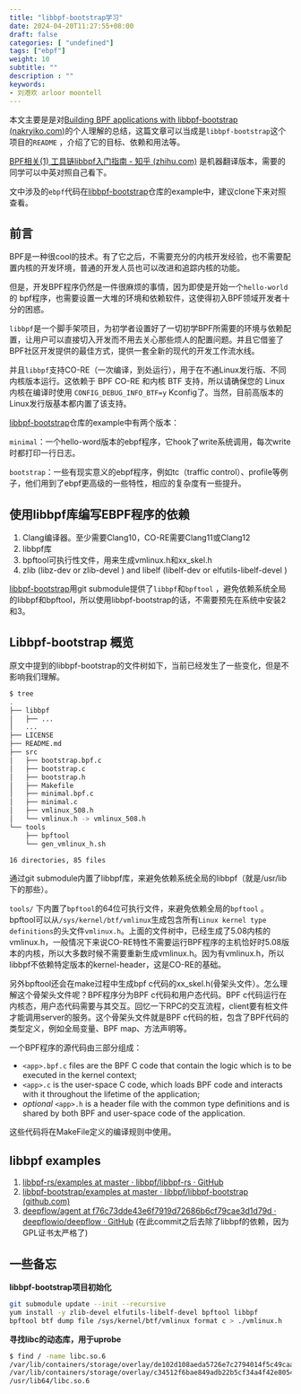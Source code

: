 ```yaml
---
title: "libbpf-bootstrap学习"
date: 2024-04-20T11:27:55+08:00
draft: false
categories: [ "undefined"]
tags: ["ebpf"]
weight: 10
subtitle: ""
description : ""
keywords:
- 刘港欢 arloor moontell
---
```


本文主要是是对[Building BPF applications with libbpf-bootstrap (nakryiko.com)](https://nakryiko.com/posts/libbpf-bootstrap/#the-user-space-side)的个人理解的总结，这篇文章可以当成是`libbpf-bootstrap`这个项目的`README` ，介绍了它的目标、依赖和用法等。

[BPF相关(1) 工具链libbpf入门指南 - 知乎 (zhihu.com)](https://zhuanlan.zhihu.com/p/615573175) 是机器翻译版本，需要的同学可以中英对照自己看下。

文中涉及的`ebpf`代码在[libbpf-bootstrap](https://github.com/libbpf/libbpf-bootstrap)仓库的example中，建议clone下来对照查看。

## 前言

BPF是一种很cool的技术。有了它之后，不需要充分的内核开发经验，也不需要配置内核的开发环境，普通的开发人员也可以改进和追踪内核的功能。

但是，开发BPF程序仍然是一件很麻烦的事情，因为即使是开始一个`hello-world`的 bpf程序，也需要设置一大堆的环境和依赖软件，这使得初入BPF领域开发者十分的困惑。

`libbpf`是一个脚手架项目，为初学者设置好了一切初学BPF所需要的环境与依赖配置，让用户可以直接切入开发而不用去关心那些烦人的配置问题。并且它借鉴了BPF社区开发提供的最佳方式，提供一套全新的现代的开发工作流水线。

并且`libbpf`支持CO-RE（一次编译，到处运行），用于在不通Linux发行版、不同内核版本运行。这依赖于 BPF CO-RE 和内核 BTF 支持，所以请确保您的 Linux 内核在编译时使用 `CONFIG_DEBUG_INFO_BTF=y` Kconfig了。当然，目前高版本的Linux发行版基本都内置了该支持。

[libbpf-bootstrap](https://github.com/libbpf/libbpf-bootstrap)仓库的example中有两个版本：

`minimal`：一个hello-word版本的ebpf程序，它hook了write系统调用，每次write时都打印一行日志。

`bootstrap`：一些有现实意义的ebpf程序，例如tc（traffic control）、profile等例子，他们用到了ebpf更高级的一些特性，相应的复杂度有一些提升。

## 使用libbpf库编写EBPF程序的依赖

1. Clang编译器。至少需要Clang10，CO-RE需要Clang11或Clang12
2. libbpf库
3. bpftool可执行性文件，用来生成vmlinux.h和xx_skel.h
4. zlib (libz-dev or zlib-devel ) and libelf (libelf-dev or elfutils-libelf-devel )

[libbpf-bootstrap](https://github.com/libbpf/libbpf-bootstrap)用git submodule提供了`libbpf`和`bpftool` ，避免依赖系统全局的libbpf和bpftool，所以使用libbpf-bootstrap的话，不需要预先在系统中安装2和3。

## **Libbpf-bootstrap 概览**

原文中提到的libbpf-bootstrap的文件树如下，当前已经发生了一些变化，但是不影响我们理解。

```bash
$ tree
.
├── libbpf
│   ├── ...
│   ... 
├── LICENSE
├── README.md
├── src
│   ├── bootstrap.bpf.c
│   ├── bootstrap.c
│   ├── bootstrap.h
│   ├── Makefile
│   ├── minimal.bpf.c
│   ├── minimal.c
│   ├── vmlinux_508.h
│   └── vmlinux.h -> vmlinux_508.h
└── tools
    ├── bpftool
    └── gen_vmlinux_h.sh

16 directories, 85 files
```

通过git submodule内置了libbpf库，来避免依赖系统全局的libbpf（就是/usr/lib下的那些）。

`tools/` 下内置了`bpftool`的64位可执行文件，来避免依赖全局的`bpftool` 。bpftool可以从`/sys/kernel/btf/vmlinux`生成包含所有`Linux kernel type definitions`的头文件`vmlinux.h`。上面的文件树中，已经生成了5.08内核的vmlinux.h，一般情况下来说CO-RE特性不需要运行BPF程序的主机恰好时5.08版本的内核，所以大多数时候不需要重新生成vmlinux.h。因为有vmlinux.h，所以libbpf不依赖特定版本的kernel-header，这是CO-RE的基础。

另外bpftool还会在make过程中生成bpf c代码的xx_skel.h(骨架头文件）。怎么理解这个骨架头文件呢？BPF程序分为BPF c代码和用户态代码。BPF c代码运行在内核态，用户态代码需要与其交互。回忆一下RPC的交互流程，client要有桩文件才能调用server的服务。这个骨架头文件就是BPF c代码的桩，包含了BPF代码的类型定义，例如全局变量、BPF map、方法声明等。

一个BPF程序的源代码由三部分组成：

- `<app>.bpf.c` files are the BPF C code that contain the logic which is to be executed in the kernel context;
- `<app>.c` is the user-space C code, which loads BPF code and interacts with it throughout the lifetime of the application;
- *optional* `<app>.h` is a header file with the common type definitions and is shared by both BPF and user-space code of the application.

这些代码将在MakeFile定义的编译规则中使用。

## libbpf examples

1. [libbpf-rs/examples at master · libbpf/libbpf-rs · GitHub](https://github.com/libbpf/libbpf-rs/tree/master/examples)
2. [libbpf-bootstrap/examples at master · libbpf/libbpf-bootstrap (github.com)](https://github.com/libbpf/libbpf-bootstrap/tree/master/examples)
3. [deepflow/agent at f76c73dde43e6f7919d72686b6cf79cae3d1d79d · deepflowio/deepflow · GitHub](https://github.com/deepflowio/deepflow/tree/f76c73dde43e6f7919d72686b6cf79cae3d1d79d/agent)  (在此commit之后去除了libbpf的依赖，因为GPL证书太严格了)

## 一些备忘

**libbpf-bootstrap项目初始化**

```bash
git submodule update --init --recursive
yum install -y zlib-devel elfutils-libelf-devel bpftool libbpf
bpftool btf dump file /sys/kernel/btf/vmlinux format c > ./vmlinux.h
```

**寻找libc的动态库，用于uprobe**

```bash
$ find / -name libc.so.6 
/var/lib/containers/storage/overlay/de102d108aeda5726e7c2794014f5c49caa079542e29c15d0f9dbb9ed9280fc1/diff/usr/lib64/libc.so.6
/var/lib/containers/storage/overlay/c34512f6bae849adb22b5cf34a4f42e8054431ca488cd754020c09a7664dbf46/merged/usr/lib64/libc.so.6
/usr/lib64/libc.so.6
```

